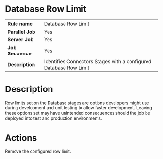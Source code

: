 # Database Row Limit

|     |     |
| --- | --- |
| **Rule name** | Database Row Limit |
| **Parallel Job** | Yes |
| **Server Job** | Yes |
| **Job Sequence** | Yes |
| **Description** | Identifies Connectors Stages with a configured Database Row Limit |

# Description

Row limits set on the Database stages are options developers might use during development and unit testing to allow faster development. Leaving these options set may have unintended consequences should the job be deployed into test and production environments.

# Actions

Remove the configured row limit.